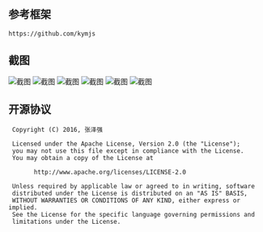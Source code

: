 ﻿## 参考框架

	https://github.com/kymjs

## 截图
![截图](https://github.com/zhangzeqiang/net-chat-app/row/master/Screenshot_2016-03-06-19-13-34.png)
![截图](https://github.com/zhangzeqiang/net-chat-app/row/master/Screenshot_2016-03-06-19-13-48.png)
![截图](https://github.com/zhangzeqiang/net-chat-app/row/master/Screenshot_2016-03-06-19-13-59.png)
![截图](https://github.com/zhangzeqiang/net-chat-app/row/master/Screenshot_2016-03-06-19-14-01.png)
![截图](https://github.com/zhangzeqiang/net-chat-app/row/master/Screenshot_2016-03-06-19-14-31.png)
![截图](https://github.com/zhangzeqiang/net-chat-app/row/master/Screenshot_2016-03-06-19-14-41.png)

## 开源协议
```
 Copyright (C) 2016, 张泽强
 
 Licensed under the Apache License, Version 2.0 (the "License");
 you may not use this file except in compliance with the License.
 You may obtain a copy of the License at

       http://www.apache.org/licenses/LICENSE-2.0

 Unless required by applicable law or agreed to in writing, software
 distributed under the License is distributed on an "AS IS" BASIS,
 WITHOUT WARRANTIES OR CONDITIONS OF ANY KIND, either express or implied.
 See the License for the specific language governing permissions and
 limitations under the License.
 ```
